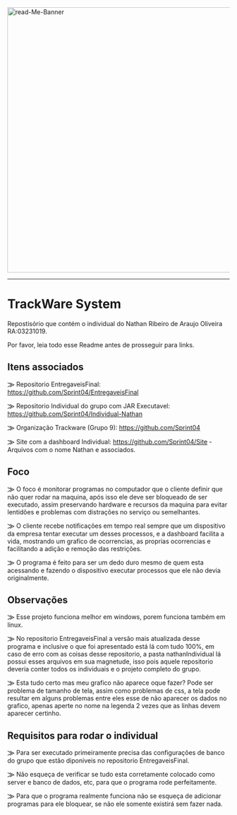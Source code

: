<img src="https://i.ibb.co/fSkYcw4/read-Me-Banner.gif" alt="read-Me-Banner" width="600px">
<hr>

# TrackWare System
Repostisório que contém o individual do Nathan Ribeiro de Araujo Oliveira RA:03231019.

Por favor, leia todo esse Readme antes de prosseguir para links.

## Itens associados

⨠ Repositorio EntregaveisFinal: https://github.com/Sprint04/EntregaveisFinal

⨠ Repositorio Individual do grupo com JAR Executavel: https://github.com/Sprint04/Individual-Nathan

⨠ Organização Trackware (Grupo 9): https://github.com/Sprint04

⨠ Site com a dashboard Individual: https://github.com/Sprint04/Site - Arquivos com o nome Nathan e associados.

## Foco

⨠ O foco é monitorar programas no computador que o cliente definir que não quer rodar na maquina, após isso ele deve ser bloqueado de ser executado, assim preservando hardware e recursos da maquina para evitar lentidões e problemas com distrações no serviço ou semelhantes.

⨠ O cliente recebe notificações em tempo real sempre que um dispositivo da empresa tentar executar um desses processos, e a dashboard facilita a vida, mostrando um grafico de ocorrencias, as proprias ocorrencias e facilitando a adição e remoção das restrições.

⨠ O programa é feito para ser um dedo duro mesmo de quem esta acessando e fazendo o dispositivo executar processos que ele não devia originalmente.

## Observações

⨠ Esse projeto funciona melhor em windows, porem funciona também em linux.

⨠ No repositorio EntregaveisFinal a versão mais atualizada desse programa e inclusive o que foi apresentado está lá com tudo 100%, em caso de erro com as coisas desse repositorio, a pasta nathanIndividual lá possui esses arquivos em sua magnetude, isso pois aquele repositorio deveria conter todos os individuais e o projeto completo do grupo.

⨠ Esta tudo certo mas meu grafico não aparece oque fazer? Pode ser problema de tamanho de tela, assim como problemas de css, a tela pode resultar em alguns problemas entre eles esse de não aparecer os dados no grafico, apenas aperte no nome na legenda 2 vezes que as linhas devem aparecer certinho.

## Requisitos para rodar o individual

⨠ Para ser executado primeiramente precisa das configurações de banco do grupo que estão diponiveis no repositorio EntregaveisFinal.

⨠ Não esqueça de verificar se tudo esta corretamente colocado como server e banco de dados, etc, para que o programa rode perfeitamente.

⨠ Para que o programa realmente funciona não se esqueça de adicionar programas para ele bloquear, se não ele somente existirá sem fazer nada.


